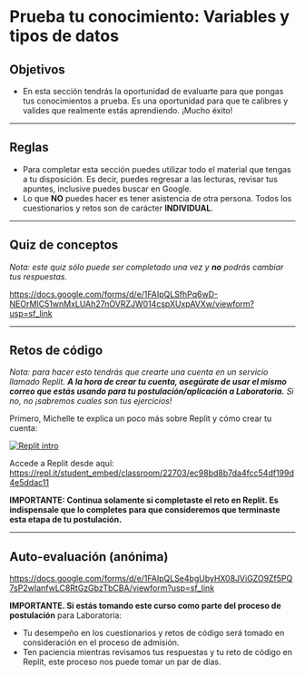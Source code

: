 # Prueba tu conocimiento: Variables y tipos de datos

## Objetivos

- En esta sección tendrás la oportunidad de evaluarte para que pongas tus
conocimientos a prueba. Es una oportunidad para que te calibres y valides que
realmente estás aprendiendo. ¡Mucho éxito!

***

## Reglas

- Para completar esta sección puedes utilizar todo el material que tengas a tu
disposición. Es decir, puedes regresar a las lecturas, revisar tus apuntes,
inclusive puedes buscar en Google.
- Lo que **NO** puedes hacer es tener asistencia de otra persona. Todos los
cuestionarios y retos son de carácter **INDIVIDUAL**.

***

## Quiz de conceptos

_Nota: este quiz sólo puede ser completado una vez y **no** podrás cambiar tus respuestas._

https://docs.google.com/forms/d/e/1FAIpQLSfhPq6wD-NEOrMIC51wnMxLUAh27nOVRZJW014cspXUxpAVXw/viewform?usp=sf_link

***

## Retos de código

_Nota: para hacer esto tendrás que crearte una cuenta en un servicio llamado
Replit. **A la hora de crear tu cuenta, asegúrate de usar el mismo correo que estás usando para tu postulación/aplicación a Laboratoria.** Si no, no ¡sabremos cuales son tus ejercicios!_

Primero, Michelle te explica un poco más sobre Replit y cómo crear tu cuenta:

[![Replit intro](https://i.ytimg.com/vi/Cs0oVTs11Es/0.jpg)](https://www.youtube.com/watch?v=Cs0oVTs11Es)

Accede a Replit desde aquí:
https://repl.it/student_embed/classroom/22703/ec98bd8b7da4fcc54df199d4e5ddac11

**IMPORTANTE: Continua solamente si completaste el reto en Replit. Es indispensale que lo completes para que consideremos que terminaste esta etapa de tu postulación.**


***

## Auto-evaluación (anónima)

https://docs.google.com/forms/d/e/1FAIpQLSe4bgUbyHX08JViGZO9Zf5PQ7sP2wIanfwLC8RtGzGbzTbCBA/viewform?usp=sf_link

<!-- Esto es irrelevante, ya dijimos que use su mail de postulación y con eso ya sabemos sus datos
## Encuesta de datos personales

https://docs.google.com/forms/d/e/1FAIpQLSeiBtuwD4HkeEZvTJdN7q7l5B3KmrHLZSLVGKC-oQXjjeaj5w/viewform?usp=sf_link
-->

**IMPORTANTE. Si estás tomando este curso como parte del proceso de postulación**
para Laboratoria:
- Tu desempeño en los cuestionarios y retos de código será
tomado en consideración en el proceso de admisión.
- Ten paciencia mientras revisamos tus respuestas y tu reto de código en Replit, este proceso nos puede tomar un par de días.

